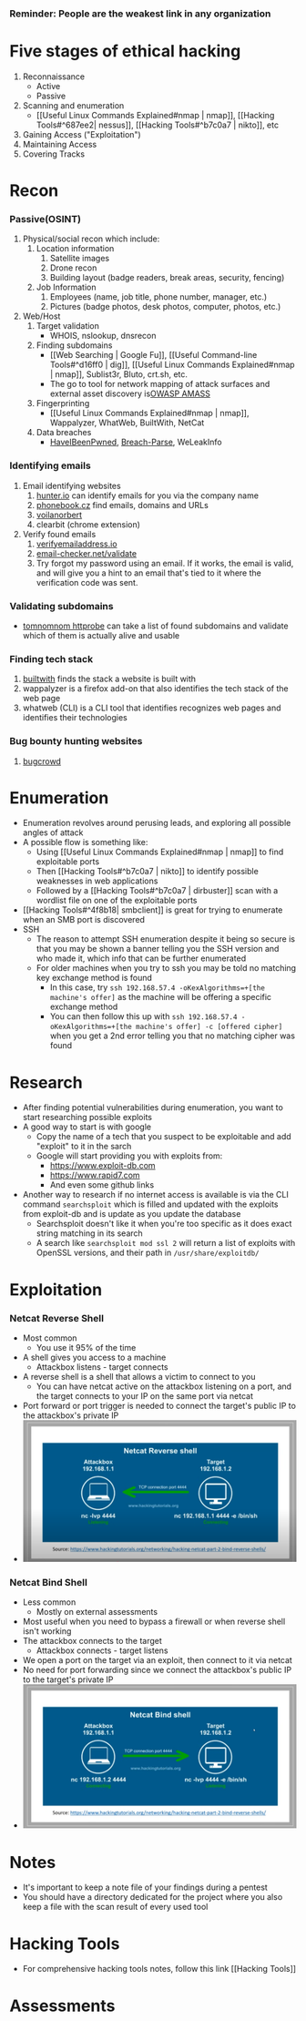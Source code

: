 ### Reminder: People are the weakest link in any organization
# Five stages of ethical hacking
1. Reconnaissance
	- Active
	- Passive
2. Scanning and enumeration
	- [[Useful Linux Commands Explained#nmap | nmap]], [[Hacking Tools#^687ee2|  nessus]], [[Hacking Tools#^b7c0a7 | nikto]], etc
3. Gaining Access ("Exploitation")
4. Maintaining Access
5. Covering Tracks

# Recon  

### Passive(OSINT)
1. Physical/social recon which include:
	1. Location information
		1. Satellite images
		2. Drone recon
		3. Building layout (badge readers, break areas, security, fencing)
	2. Job Information
		1. Employees (name, job title, phone number, manager, etc.)
		2. Pictures (badge photos, desk photos, computer, photos, etc.)
2. Web/Host
	1. Target validation
		- WHOIS, nslookup, dnsrecon
	2. Finding subdomains
		- [[Web Searching | Google Fu]], [[Useful Command-line Tools#^d16ff0 | dig]], [[Useful Linux Commands Explained#nmap | nmap]], Sublist3r, Bluto, crt.sh, etc.
		- The go to tool for network mapping of attack surfaces and external asset discovery is[OWASP AMASS](https://github.com/owasp-amass/amass)
	3. Fingerprinting
		- [[Useful Linux Commands Explained#nmap | nmap]], Wappalyzer, WhatWeb, BuiltWith, NetCat
	4. Data breaches
		- [HaveIBeenPwned](https://haveibeenpwned.com), [Breach-Parse](https://github.com/hmaverickadams/breach-parse), WeLeakInfo


### Identifying emails
1. Email identifying websites
	1. [hunter.io](https://hunter.io) can identify emails for you via the company name
	2. [phonebook.cz](https://phonebook.cz) find emails, domains and URLs
	3. [voilanorbert](https://www.voilanorbert.com)
	4. clearbit (chrome extension)
2. Verify found emails
	1. [verifyemailaddress.io](https://tools.emailhippo.com)
	2. [email-checker.net/validate](https://email-checker.net/validate)
	3. Try forgot my password using an email. If it works, the email is valid, and will give you a hint to an email that's tied to it where the verification code was sent.

### Validating subdomains
- [tomnomnom httprobe](https://github.com/tomnomnom/httprobe) can take a list of found subdomains and validate which of them is actually alive and usable

### Finding tech stack
1. [builtwith](https://builtwith.com/) finds the stack a website is built with
2. wappalyzer is a firefox add-on that also identifies the tech stack of the web page
3. whatweb (CLI) is a CLI tool that identifies recognizes web pages and identifies their technologies

### Bug bounty hunting websites
1. [bugcrowd](https://www.bugcrowd.com/customer/)

# Enumeration
- Enumeration revolves around perusing leads, and exploring all possible angles of attack
- A possible flow is something like: 
	- Using [[Useful Linux Commands Explained#nmap | nmap]] to find exploitable ports 
	- Then [[Hacking Tools#^b7c0a7 | nikto]] to identify possible weaknesses in web applications 
	- Followed by a [[Hacking Tools#^b7c0a7 | dirbuster]] scan with a wordlist file on one of the exploitable ports
- [[Hacking Tools#^4f8b18| smbclient]] is great for trying to enumerate when an SMB port is discovered
- SSH
	- The reason to attempt SSH enumeration despite it being so secure is that you may be shown a banner telling you the SSH version and who made it, which info that can be further enumerated
	- For older machines when you try to ssh you may be told no matching key exchange method is found
		- In this case, try `ssh 192.168.57.4 -oKexAlgorithms=+[the machine's offer]` as the machine will be offering a specific exchange method
		- You can then follow this up with `ssh 192.168.57.4 -oKexAlgorithms=+[the machine's offer] -c [offered cipher]` when you get a 2nd error telling you that no matching cipher was found

# Research
- After finding potential vulnerabilities during enumeration, you want to start researching possible exploits
- A good way to start is with google
	- Copy the name of a tech that you suspect to be exploitable and add "exploit" to it in the sarch
	- Google will start providing you with exploits from:
		- https://www.exploit-db.com
		- https://www.rapid7.com
		- And even some github links
- Another way to research if no internet access is available is via the CLI command `searchsploit` which is filled and updated with the exploits from exploit-db and is update as you update the database
	- Searchsploit doesn't like it when you're too specific  as it does exact string matching in its search
	- A search like `searchsploit mod ssl 2` will return a list of exploits with OpenSSL versions, and their path in `/usr/share/exploitdb/`


# Exploitation
### Netcat Reverse Shell
- Most common
	- You use it 95% of the time
- A shell gives you access to a machine
	- Attackbox listens - target connects
- A reverse shell is a shell that allows a victim to connect to you
	- You can have netcat active on the attackbox listening on a port, and the target connects to your IP on the same port via netcat
- Port forward or port trigger is needed to connect the target's public IP to the attackbox's private IP
- ![Netcat Reverse Shell](assets/Screenshot%20from%202025-09-03%2013-56-41.png)
### Netcat Bind Shell
- Less common
	- Mostly on external assessments
- Most useful when you need to bypass a firewall or when reverse shell isn't working
- The attackbox connects to the target
	- Attackbox connects - target listens
- We open a port on the target via an exploit, then connect to it via netcat
- No need for port forwarding since we connect the attackbox's public IP to the target's private IP
- ![Netcat Bind Shell](assets/Screenshot%20from%202025-09-03%2013-44-18.png)
# Notes
- It's important to keep a note file of your findings during a pentest
- You should have a directory dedicated for the project where you also keep a file with the scan result of every used tool

# Hacking Tools
- For comprehensive hacking tools notes, follow this link [[Hacking Tools]]

# Assessments
